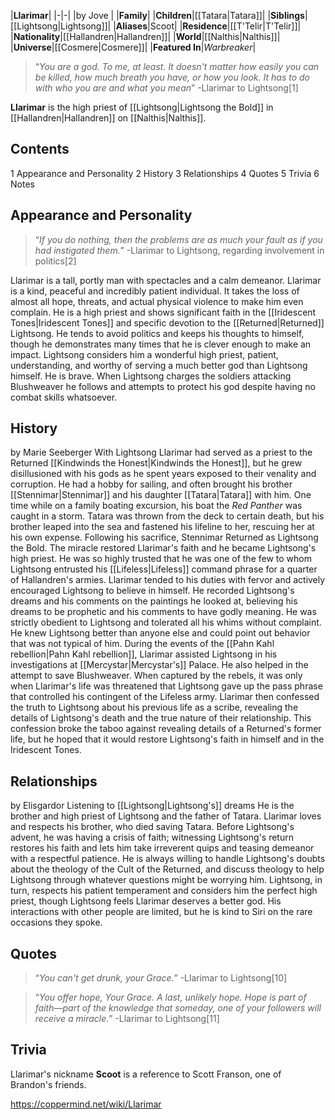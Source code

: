 |**Llarimar**|
|-|-|
|by  Jove |
|**Family**|
|**Children**|[[Tatara\|Tatara]]|
|**Siblings**|[[Lightsong\|Lightsong]]|
|**Aliases**|Scoot|
|**Residence**|[[T'Telir\|T'Telir]]|
|**Nationality**|[[Hallandren\|Hallandren]]|
|**World**|[[Nalthis\|Nalthis]]|
|**Universe**|[[Cosmere\|Cosmere]]|
|**Featured In**|*Warbreaker*|

>“*You are a god. To me, at least. It doesn't matter how easily you can be killed, how much breath you have, or how you look. It has to do with who you are and what you mean*”
\-Llarimar to Lightsong[1]


**Llarimar** is the high priest of [[Lightsong\|Lightsong the Bold]] in [[Hallandren\|Hallandren]] on [[Nalthis\|Nalthis]].

## Contents

1 Appearance and Personality
2 History
3 Relationships
4 Quotes
5 Trivia
6 Notes


## Appearance and Personality
>“*If you do nothing, then the problems are as much your fault as if you had instigated them.*”
\-Llarimar to Lightsong, regarding involvement in politics[2]


Llarimar is a tall, portly man with spectacles and a calm demeanor.
Llarimar is a kind, peaceful and incredibly patient individual. It takes the loss of almost all hope, threats, and actual physical violence to make him even complain. He is a high priest and shows significant faith in the [[Iridescent Tones\|Iridescent Tones]] and specific devotion to the [[Returned\|Returned]] Lightsong. He tends to avoid politics and keeps his thoughts to himself, though he demonstrates many times that he is clever enough to make an impact. Lightsong considers him a wonderful high priest, patient, understanding, and worthy of serving a much better god than Lightsong himself.
He is brave. When Lightsong charges the soldiers attacking Blushweaver he follows and attempts to protect his god despite having no combat skills whatsoever.

## History
 by  Marie Seeberger  With Lightsong
Llarimar had served as a priest to the Returned [[Kindwinds the Honest\|Kindwinds the Honest]], but he grew disillusioned with his gods as he spent years exposed to their venality and corruption. He had a hobby for sailing, and often brought his brother [[Stennimar\|Stennimar]] and his daughter [[Tatara\|Tatara]] with him. One time while on a family boating excursion, his boat the *Red Panther* was caught in a storm. Tatara was thrown from the deck to certain death, but his brother leaped into the sea and fastened his lifeline to her, rescuing her at his own expense. Following his sacrifice, Stennimar Returned as Lightsong the Bold. The miracle restored Llarimar's faith and he became Lightsong's high priest. He was so highly trusted that he was one of the few to whom Lightsong entrusted his [[Lifeless\|Lifeless]] command phrase for a quarter of Hallandren's armies.
Llarimar tended to his duties with fervor and actively encouraged Lightsong to believe in himself. He recorded Lightsong's dreams and his comments on the paintings he looked at, believing his dreams to be prophetic and his comments to have godly meaning. He was strictly obedient to Lightsong and tolerated all his whims without complaint. He knew Lightsong better than anyone else and could point out behavior that was not typical of him.
During the events of the [[Pahn Kahl rebellion\|Pahn Kahl rebellion]], Llarimar assisted Lightsong in his investigations at [[Mercystar\|Mercystar's]] Palace. He also helped in the attempt to save Blushweaver. When captured by the rebels, it was only when Llarimar's life was threatened that Lightsong gave up the pass phrase that controlled his contingent of the Lifeless army. Llarimar then confessed the truth to Lightsong about his previous life as a scribe, revealing the details of Lightsong's death and the true nature of their relationship. This confession broke the taboo against revealing details of a Returned's former life, but he hoped that it would restore Lightsong's faith in himself and in the Iridescent Tones.

## Relationships
 by  Elisgardor  Listening to [[Lightsong\|Lightsong's]] dreams
He is the brother and high priest of Lightsong and the father of Tatara. Llarimar loves and respects his brother, who died saving Tatara. Before Lightsong's advent, he was having a crisis of faith; witnessing Lightsong's return restores his faith and lets him take irreverent quips and teasing demeanor with a respectful patience. He is always willing to handle Lightsong's doubts about the theology of the Cult of the Returned, and discuss theology to help Lightsong through whatever questions might be worrying him. Lightsong, in turn, respects his patient temperament and considers him the perfect high priest, though Lightsong feels Llarimar deserves a better god.
His interactions with other people are limited, but he is kind to Siri on the rare occasions they spoke.

## Quotes
>“*You can't get drunk, your Grace.*”
\-Llarimar to Lightsong[10]


>“*You offer hope, Your Grace. A last, unlikely hope. Hope is part of faith—part of the knowledge that someday, one of your followers will receive a miracle.*”
\-Llarimar to Lightsong[11]


## Trivia
Llarimar's nickname **Scoot** is a reference to Scott Franson, one of Brandon's friends.


https://coppermind.net/wiki/Llarimar